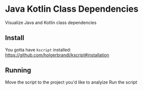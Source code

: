 # Java Kotlin Class Dependencies
Visualize Java and Kotlin class dependencies

## Install

You gotta have `kscript` installed: https://github.com/holgerbrandl/kscript#installation

## Running

Move the script to the project you'd like to analyize
Run the script
